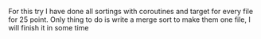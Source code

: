 For this try I have done all sortings with coroutines and target for every file
for 25 point. Only thing to do is write a merge sort to make them one file, I will finish it in some time
